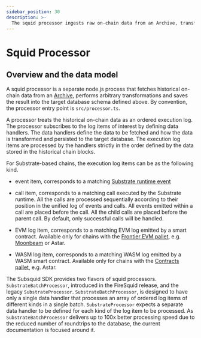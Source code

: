 ```yaml
---
sidebar_position: 30
description: >-
  The squid processor ingests raw on-chain data from an Archive, transforms it and saves into the target data store.
---
```


# Squid Processor

## Overview and the data model

A squid processor is a separate node.js process that fetches historical on-chain data from an [Archive](/archives), performs arbitrary transformations and saves the result into the target database schema defined above. By convention, the processor entry point is `src/processor.ts`.

A processor treats the historical on-chain data as an ordered execution log. The processor subscribes to the log items of interest by defining data handlers. The data handlers define the data to be fetched and how the data is transformed and persisted to the target database. The execution log items are processed by the handlers strictly in the order defined by the data stored in the historical chain blocks.

For Substrate-based chains, the execution log items can be as the following kind.

- event item, corresponds to a matching [Substrate runtime event](https://docs.substrate.io/main-docs/build/events-errors/) 

- call item, corresponds to a matching call executed by the Substrate runtime. All the calls are processed sequentially according to their position in the unified log of events and calls. All events emitted within a call are placed
before the call. All the child calls are placed before the parent call. By default, only successful calls will be handled.

- EVM log item, corresponds to a matching EVM log emitted by a smart contract. Available only for chains with the [Frontier EVM pallet](https://paritytech.github.io/frontier/frame/evm.html), e.g. [Moonbeam](https://docs.moonbeam.network/learn/features/eth-compatibility/) or Astar.

- WASM log item, corresponds to a matching WASM log emitted by a WASM smart contract. Available only for chains with the [Contracts pallet](https://crates.parity.io/pallet_contracts/index.html), e.g. Astar.

The Subsquid SDK provides two flavors of squid processors. `SubstrateBatchProcessor`, introduced in the FireSquid release, and the legacy `SubstrateProcessor`. `SubstrateBatchProcessor`, is designed to have only a single data handler that processes an array of ordered log items of different kinds in a single batch. `SubstrateProcessor` expects a separate data handler to be defined for each kind of the log item to be processed. As `SubstrateBatchProcessor` delivers up to 100x better processing speed due to the reduced number of roundtrips to the database, the current documentation is focused around it.

